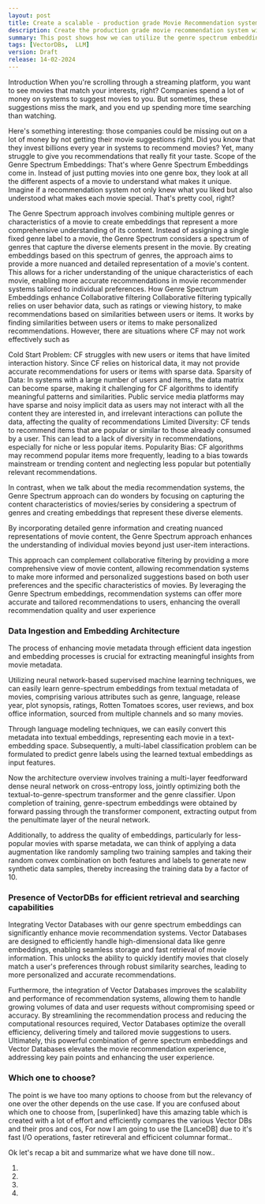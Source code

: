 ```yaml
---
layout: post
title: Create a scalable - production grade Movie Recommendation system using VectorDBs and the Genre Spectrum Embeddings
description: Create the production grade movie recommendation system with help of VectorDBs 
summary: This post shows how we can utilize the genre spectrum embeddings and the power of VectorDBs to create the movie recommendation systems
tags: [VectorDBs,  LLM]
version: Draft
release: 14-02-2024
---
```


Introduction
When you're scrolling through a streaming platform, you want to see movies that match your interests, right? Companies spend a lot of money on systems to suggest movies to you. But sometimes, these suggestions miss the mark, and you end up spending more time searching than watching.

Here's something interesting: those companies could be missing out on a lot of money by not getting their movie suggestions right. Did you know that they invest billions every year in systems to recommend movies? Yet, many struggle to give you recommendations that really fit your taste.
Scope of the Genre Spectrum Embeddings:
That's where Genre Spectrum Embeddings come in. Instead of just putting movies into one genre box, they look at all the different aspects of a movie to understand what makes it unique. Imagine if a recommendation system not only knew what you liked but also understood what makes each movie special. That's pretty cool, right?


The Genre Spectrum approach involves combining multiple genres or characteristics of a movie to create embeddings that represent a more comprehensive understanding of its content. Instead of assigning a single fixed genre label to a movie, the Genre Spectrum considers a spectrum of genres that capture the diverse elements present in the movie.
By creating embeddings based on this spectrum of genres, the approach aims to provide a more nuanced and detailed representation of a movie's content. This allows for a richer understanding of the unique characteristics of each movie, enabling more accurate recommendations in movie recommender systems tailored to individual preferences.
How Genre Spectrum Embeddings enhance Collaborative filtering
Collaborative filtering typically relies on user behavior data, such as ratings or viewing history, to make recommendations based on similarities between users or items. It works by finding similarities between users or items to make personalized recommendations. However, there are situations where CF may not work effectively such as 

Cold Start Problem: CF struggles with new users or items that have limited interaction history. Since CF relies on historical data, it may not provide accurate recommendations for users or items with sparse data.
Sparsity of Data: In systems with a large number of users and items, the data matrix can become sparse, making it challenging for CF algorithms to identify meaningful patterns and similarities. Public service media platforms may have sparse and noisy implicit data as users may not interact with all the content they are interested in, and irrelevant interactions can pollute the data, affecting the quality of recommendations
Limited Diversity: CF tends to recommend items that are popular or similar to those already consumed by a user. This can lead to a lack of diversity in recommendations, especially for niche or less popular items.
Popularity Bias: CF algorithms may recommend popular items more frequently, leading to a bias towards mainstream or trending content and neglecting less popular but potentially relevant recommendations.

In contrast, when we talk about the media recommendation systems, the Genre Spectrum approach can do wonders by focusing on capturing the content characteristics of movies/series by considering a spectrum of genres and creating embeddings that represent these diverse elements. 

By incorporating detailed genre information and creating nuanced representations of movie content, the Genre Spectrum approach enhances the understanding of individual movies beyond just user-item interactions. 

This approach can complement collaborative filtering by providing a more comprehensive view of movie content, allowing recommendation systems to make more informed and personalized suggestions based on both user preferences and the specific characteristics of movies. By leveraging the Genre Spectrum embeddings, recommendation systems can offer more accurate and tailored recommendations to users, enhancing the overall recommendation quality and user experience



### Data Ingestion and Embedding Architecture

The process of enhancing movie metadata through efficient data ingestion and embedding processes is crucial for extracting meaningful insights from movie metadata. 

Utilizing neural network-based supervised machine learning techniques, we can easily learn genre-spectrum embeddings from textual metadata of movies, comprising various attributes such as genre, language, release year, plot synopsis, ratings, Rotten Tomatoes scores, user reviews, and box office information, sourced from multiple channels and so many movies. 

Through language modeling techniques, we can easily convert this metadata into textual embeddings, representing each movie in a text-embedding space. Subsequently, a multi-label classification problem can be formulated to predict genre labels using the learned textual embeddings as input features. 

Now the architecture overview involves training a multi-layer feedforward dense neural network on cross-entropy loss, jointly optimizing both the textual-to-genre-spectrum transformer and the genre classifier. Upon completion of training, genre-spectrum embeddings were obtained by forward passing through the transformer component, extracting output from the penultimate layer of the neural network. 

Additionally, to address the quality of embeddings, particularly for less-popular movies with sparse metadata, we can think of applying a data augmentation like randomly sampling two training samples and taking their random convex combination on both features and labels to generate new synthetic data samples, thereby increasing the training data by a factor of 10. 

### Presence of VectorDBs for efficient retrieval and searching capabilities

Integrating Vector Databases with our genre spectrum embeddings can significantly enhance movie recommendation systems. Vector Databases are designed to efficiently handle high-dimensional data like genre embeddings, enabling seamless storage and fast retrieval of movie information. This unlocks the ability to quickly identify movies that closely match a user's preferences through robust similarity searches, leading to more personalized and accurate recommendations. 

Furthermore, the integration of Vector Databases improves the scalability and performance of recommendation systems, allowing them to handle growing volumes of data and user requests without compromising speed or accuracy. By streamlining the recommendation process and reducing the computational resources required, Vector Databases optimize the overall efficiency, delivering timely and tailored movie suggestions to users. Ultimately, this powerful combination of genre spectrum embeddings and Vector Databases elevates the movie recommendation experience, addressing key pain points and enhancing the user experience.


### Which one to choose?

The point is we have too many options to choose from but the relevancy of one over the other depends on the use case. If you are confused about which one to choose from, [superlinked] have this amazing table which is created with a lot of effort and efficiently compares the various Vector DBs and their pros and cos, For now I am going to use the [LanceDB] due to it's fast I/O operations, faster retireveral and efficicent columnar format..

Ok let's recap a bit and summarize what we have done till now..

1. 
2. 
3. 
4. 